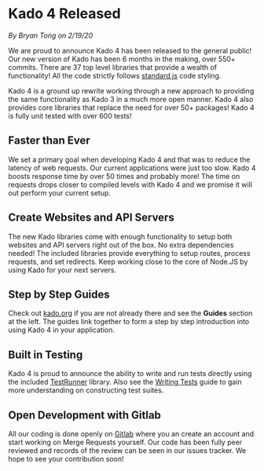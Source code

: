 # Kado 4 Released
*By Bryan Tong on 2/19/20*

We are proud to announce Kado 4 has been released to the general public! Our new
version of Kado has been 6 months in the making, over 550+ commits. There are
37 top level libraries that provide a wealth of functionality! All the code
strictly follows [standard.js](https://standardjs.com) code styling.

Kado 4 is a ground up rewrite working through a new approach to providing the
same functionality as Kado 3 in a much more open manner. Kado 4 also provides
core libraries that replace the need for over 50+ packages! Kado 4 is fully
unit tested with over 600 tests!

## Faster than Ever

We set a primary goal when developing Kado 4 and that was to reduce the latency
of web requests. Our current applications were just too slow. Kado 4 boosts
response time by over 50 times and probably more! The time on requests drops
closer to compiled levels with Kado 4 and we promise it will out perform your
current setup.

## Create Websites and API Servers

The new Kado libraries come with enough functionality to setup both websites
and API servers right out of the box. No extra dependencies needed! The included
libraries provide everything to setup routes, process requests, and set
redirects. Keep working close to the core of Node.JS by using Kado for your next
servers.

## Step by Step Guides

Check out [kado.org](https://kado.org) if you are not already there and see
the **Guides** section at the left. The guides link together to form a step
by step introduction into using Kado 4 in your application.

## Built in Testing

Kado 4 is proud to announce the ability to write and run tests directly using
the included [TestRunner](../TestRunner.md) library. Also see the
[Writing Tests](../guide/WritingTests.md) guide to gain more understanding
on constructing test suites.

## Open Development with Gitlab

All our coding is done openly on [Gitlab](https://git.nullivex.com/kado/kado)
where you an create an account and start working on Merge Requests yourself.
Our code has been fully peer reviewed and records of the review can be seen
in our issues tracker. We hope to see your contribution soon!
